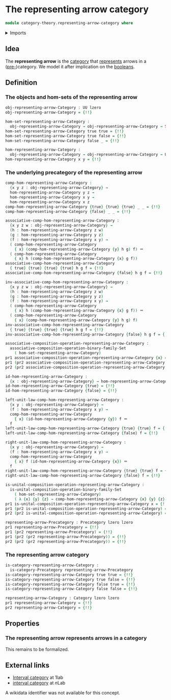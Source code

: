 # The representing arrow category

```agda
module category-theory.representing-arrow-category where
```

<details><summary>Imports</summary>

```agda
open import category-theory.categories
open import category-theory.composition-operations-on-binary-families-of-sets
open import category-theory.isomorphisms-in-precategories
open import category-theory.precategories

open import foundation.booleans
open import foundation.dependent-pair-types
open import foundation.empty-types
open import foundation.identity-types
open import foundation.propositions
open import foundation.sets
open import foundation.subtypes
open import foundation.unit-type
open import foundation.universe-levels
```

</details>

## Idea

The **representing arrow** is the [category](category-theory.categories.md) that
[represents](category-theory.representable-functors-categories.md) arrows in a
([pre-](category-theory.precategories.md))category. We model it after
implication on the [booleans](foundation.booleans.md).

## Definition

### The objects and hom-sets of the representing arrow

```agda
obj-representing-arrow-Category : UU lzero
obj-representing-arrow-Category = {!!}

hom-set-representing-arrow-Category :
  obj-representing-arrow-Category → obj-representing-arrow-Category → Set lzero
hom-set-representing-arrow-Category true true = {!!}
hom-set-representing-arrow-Category true false = {!!}
hom-set-representing-arrow-Category false _ = {!!}

hom-representing-arrow-Category :
  obj-representing-arrow-Category → obj-representing-arrow-Category → UU lzero
hom-representing-arrow-Category x y = {!!}
```

### The underlying precategory of the representing arrow

```agda
comp-hom-representing-arrow-Category :
  {x y z : obj-representing-arrow-Category} →
  hom-representing-arrow-Category y z →
  hom-representing-arrow-Category x y →
  hom-representing-arrow-Category x z
comp-hom-representing-arrow-Category {true} {true} {true} _ _ = {!!}
comp-hom-representing-arrow-Category {false} _ _ = {!!}

associative-comp-hom-representing-arrow-Category :
  {x y z w : obj-representing-arrow-Category} →
  (h : hom-representing-arrow-Category z w)
  (g : hom-representing-arrow-Category y z)
  (f : hom-representing-arrow-Category x y) →
  ( comp-hom-representing-arrow-Category
    { x} (comp-hom-representing-arrow-Category {y} h g) f) ＝
  ( comp-hom-representing-arrow-Category
    { x} h (comp-hom-representing-arrow-Category {x} g f))
associative-comp-hom-representing-arrow-Category
  { true} {true} {true} {true} h g f = {!!}
associative-comp-hom-representing-arrow-Category {false} h g f = {!!}

inv-associative-comp-hom-representing-arrow-Category :
  {x y z w : obj-representing-arrow-Category} →
  (h : hom-representing-arrow-Category z w)
  (g : hom-representing-arrow-Category y z)
  (f : hom-representing-arrow-Category x y) →
  ( comp-hom-representing-arrow-Category
    { x} h (comp-hom-representing-arrow-Category {x} g f)) ＝
  ( comp-hom-representing-arrow-Category
    { x} (comp-hom-representing-arrow-Category {y} h g) f)
inv-associative-comp-hom-representing-arrow-Category
  { true} {true} {true} {true} h g f = {!!}
inv-associative-comp-hom-representing-arrow-Category {false} h g f = {!!}

associative-composition-operation-representing-arrow-Category :
  associative-composition-operation-binary-family-Set
    ( hom-set-representing-arrow-Category)
pr1 associative-composition-operation-representing-arrow-Category {x} = {!!}
pr1 (pr2 associative-composition-operation-representing-arrow-Category h g f) = {!!}
pr2 (pr2 associative-composition-operation-representing-arrow-Category h g f) = {!!}

id-hom-representing-arrow-Category :
  {x : obj-representing-arrow-Category} → hom-representing-arrow-Category x x
id-hom-representing-arrow-Category {true} = {!!}
id-hom-representing-arrow-Category {false} = {!!}

left-unit-law-comp-hom-representing-arrow-Category :
  {x y : obj-representing-arrow-Category} →
  (f : hom-representing-arrow-Category x y) →
  comp-hom-representing-arrow-Category
    { x} (id-hom-representing-arrow-Category {y}) f ＝
  f
left-unit-law-comp-hom-representing-arrow-Category {true} {true} f = {!!}
left-unit-law-comp-hom-representing-arrow-Category {false} f = {!!}

right-unit-law-comp-hom-representing-arrow-Category :
  {x y : obj-representing-arrow-Category} →
  (f : hom-representing-arrow-Category x y) →
  comp-hom-representing-arrow-Category
    { x} f (id-hom-representing-arrow-Category {x}) ＝
  f
right-unit-law-comp-hom-representing-arrow-Category {true} {true} f = {!!}
right-unit-law-comp-hom-representing-arrow-Category {false} f = {!!}

is-unital-composition-operation-representing-arrow-Category :
  is-unital-composition-operation-binary-family-Set
    ( hom-set-representing-arrow-Category)
    ( λ {x} {y} {z} → comp-hom-representing-arrow-Category {x} {y} {z})
pr1 is-unital-composition-operation-representing-arrow-Category x = {!!}
pr1 (pr2 is-unital-composition-operation-representing-arrow-Category) = {!!}
pr2 (pr2 is-unital-composition-operation-representing-arrow-Category) = {!!}

representing-arrow-Precategory : Precategory lzero lzero
pr1 representing-arrow-Precategory = {!!}
pr1 (pr2 representing-arrow-Precategory) = {!!}
pr1 (pr2 (pr2 representing-arrow-Precategory)) = {!!}
pr2 (pr2 (pr2 representing-arrow-Precategory)) = {!!}
```

### The representing arrow category

```agda
is-category-representing-arrow-Category :
  is-category-Precategory representing-arrow-Precategory
is-category-representing-arrow-Category true true = {!!}
is-category-representing-arrow-Category true false = {!!}
is-category-representing-arrow-Category false true = {!!}
is-category-representing-arrow-Category false false = {!!}

representing-arrow-Category : Category lzero lzero
pr1 representing-arrow-Category = {!!}
pr2 representing-arrow-Category = {!!}
```

## Properties

### The representing arrow represents arrows in a category

This remains to be formalized.

## External links

- [Interval category](https://1lab.dev/Cat.Instances.Shape.Interval.html#interval-category)
  at 1lab
- [interval category](https://ncatlab.org/nlab/show/interval+category) at $n$Lab

A wikidata identifier was not available for this concept.
